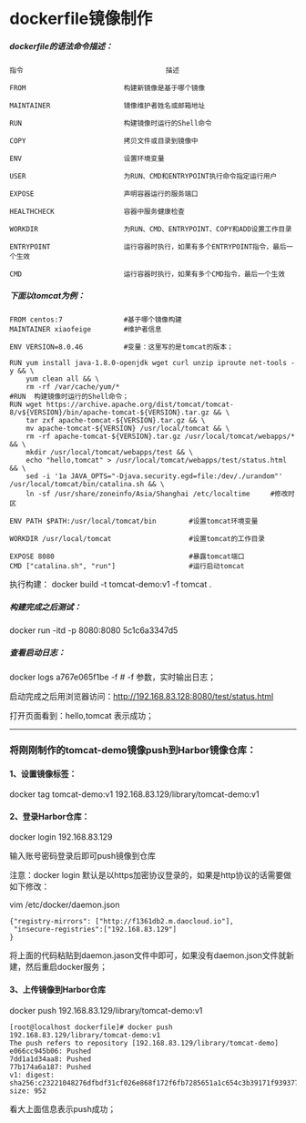 #                       dockerfile镜像制作

##### dockerfile的语法命令描述：

```
指令                                   描述

FROM  						构建新镜像是基于哪个镜像 

MAINTAINER   				镜像维护者姓名或邮箱地址 

RUN                       	构建镜像时运行的Shell命令

COPY                      	拷贝文件或目录到镜像中

ENV                        	设置环境变量

USER                       	为RUN、CMD和ENTRYPOINT执行命令指定运行用户

EXPOSE                  	声明容器运行的服务端口

HEALTHCHECK       			容器中服务健康检查

WORKDIR               		为RUN、CMD、ENTRYPOINT、COPY和ADD设置工作目录

ENTRYPOINT          		运行容器时执行，如果有多个ENTRYPOINT指令，最后一个生效 

CMD                       	运行容器时执行，如果有多个CMD指令，最后一个生效
```

##### 下面以tomcat为例：

```
FROM centos:7				#基于哪个镜像构建
MAINTAINER xiaofeige  		#维护者信息

ENV VERSION=8.0.46			#变量：这里写的是tomcat的版本；

RUN yum install java-1.8.0-openjdk wget curl unzip iproute net-tools -y && \
    yum clean all && \
    rm -rf /var/cache/yum/*
#RUN  构建镜像时运行的Shell命令；
RUN wget https://archive.apache.org/dist/tomcat/tomcat-8/v${VERSION}/bin/apache-tomcat-${VERSION}.tar.gz && \
    tar zxf apache-tomcat-${VERSION}.tar.gz && \
    mv apache-tomcat-${VERSION} /usr/local/tomcat && \
    rm -rf apache-tomcat-${VERSION}.tar.gz /usr/local/tomcat/webapps/* && \
    mkdir /usr/local/tomcat/webapps/test && \
    echo "hello,tomcat" > /usr/local/tomcat/webapps/test/status.html && \
    sed -i '1a JAVA_OPTS="-Djava.security.egd=file:/dev/./urandom"'      /usr/local/tomcat/bin/catalina.sh && \
    ln -sf /usr/share/zoneinfo/Asia/Shanghai /etc/localtime		#修改时区

ENV PATH $PATH:/usr/local/tomcat/bin		#设置tomcat环境变量

WORKDIR /usr/local/tomcat					#设置tomcat的工作目录

EXPOSE 8080									#暴露tomcat端口
CMD ["catalina.sh", "run"]					#运行启动tomcat
```

执行构建： docker build -t tomcat-demo:v1 -f tomcat . 

##### 构建完成之后测试：

 docker run -itd -p 8080:8080  5c1c6a3347d5

##### 查看启动日志：

 docker logs a767e065f1be -f		# -f 参数，实时输出日志；

启动完成之后用浏览器访问：http://192.168.83.128:8080/test/status.html

打开页面看到：hello,tomcat  表示成功；

-------------------

### 将刚刚制作的tomcat-demo镜像push到Harbor镜像仓库：

#### 1、设置镜像标签：

docker  tag tomcat-demo:v1  192.168.83.129/library/tomcat-demo:v1

#### 2、登录Harbor仓库：

docker  login  192.168.83.129

输入账号密码登录后即可push镜像到仓库

注意：docker login 默认是以https加密协议登录的，如果是http协议的话需要做如下修改：

vim  /etc/docker/daemon.json

```
{"registry-mirrors": ["http://f1361db2.m.daocloud.io"],
 "insecure-registries":["192.168.83.129"]
}
```

将上面的代码粘贴到daemon.jason文件中即可，如果没有daemon.json文件就新建，然后重启docker服务；

#### 3、上传镜像到Harbor仓库

docker push 192.168.83.129/library/tomcat-demo:v1

```
[root@localhost dockerfile]# docker push 192.168.83.129/library/tomcat-demo:v1
The push refers to repository [192.168.83.129/library/tomcat-demo]
e066cc945b06: Pushed 
7dd1a1d34aa8: Pushed 
77b174a6a187: Pushed 
v1: digest: sha256:c23221048276dfbdf31cf026e868f172f6fb7285651a1c654c3b39171f939377 size: 952
```

看大上面信息表示push成功；